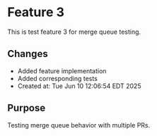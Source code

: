 # Feature 3

This is test feature 3 for merge queue testing.

## Changes
- Added feature implementation
- Added corresponding tests
- Created at: Tue Jun 10 12:06:54 EDT 2025

## Purpose
Testing merge queue behavior with multiple PRs.
